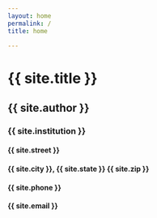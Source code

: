 ```yaml
---
layout: home
permalink: /
title: home

---
```


<h1 class="profile">{{ site.title }}</h1>
<h2 class="profile">{{ site.author }}</h2>
<h3 class="profile">{{ site.institution }}</h3>
<h4 class="profile">{{ site.street }}</h4>
<h4 class="profile">{{ site.city }}, {{ site.state }} {{ site.zip }}</h4>
<h4 class="profile">{{ site.phone }}</h4>
<h4 class="profile">{{ site.email }}</h4>